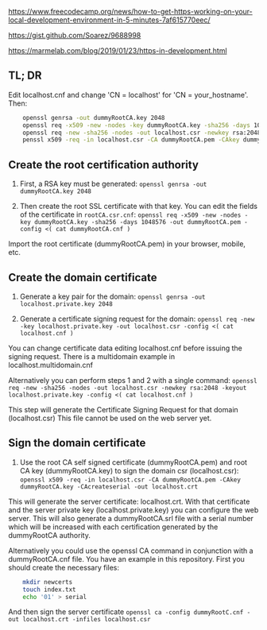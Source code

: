 https://www.freecodecamp.org/news/how-to-get-https-working-on-your-local-development-environment-in-5-minutes-7af615770eec/

https://gist.github.com/Soarez/9688998

https://marmelab.com/blog/2019/01/23/https-in-development.html

## TL; DR
Edit localhost.cnf and change 'CN = localhost' for 'CN = your_hostname'. Then:
```bash
    openssl genrsa -out dummyRootCA.key 2048
    openssl req -x509 -new -nodes -key dummyRootCA.key -sha256 -days 1048576 -out dummyRootCA.pem -config <( cat dummyRootCA.cnf )
    openssl req -new -sha256 -nodes -out localhost.csr -newkey rsa:2048 -keyout localhost.private.key -config <( cat localhost.cnf )
    penssl x509 -req -in localhost.csr -CA dummyRootCA.pem -CAkey dummyRootCA.key -CAcreateserial -out localhost.crt
```
## Create the root certification authority

1) First, a RSA key must be generated:
    ```openssl genrsa -out dummyRootCA.key 2048```

2) Then create the root SSL certificate with that key. You can edit the fields of the certificate in `rootCA.csr.cnf`:
    ```openssl req -x509 -new -nodes -key dummyRootCA.key -sha256 -days 1048576 -out dummyRootCA.pem -config <( cat dummyRootCA.cnf )```

Import the root certificate (dummyRootCA.pem) in your browser, mobile, etc. 

## Create the domain certificate

1) Generate a key pair for the domain: 
    ```openssl genrsa -out localhost.private.key 2048```

2) Generate a certificate signing request for the domain:
    ```openssl req -new -key localhost.private.key -out localhost.csr -config <( cat localhost.cnf )```

You can change certificate data editing localhost.cnf before issuing the signing request. There is a multidomain example in localhost.multidomain.cnf

Alternatively you can perform steps 1 and 2 with a single command: 
    ```openssl req -new -sha256 -nodes -out localhost.csr -newkey rsa:2048 -keyout localhost.private.key -config <( cat localhost.cnf )```

This step will generate the Certificate Signing Request for that domain (localhost.csr) This file cannot be used on the web server yet.

## Sign the domain certificate

1) Use the root CA self signed certificate (dummyRootCA.pem) and root CA key (dummyRootCA.key) to sign the domain csr (localhost.csr):
    ```openssl x509 -req -in localhost.csr -CA dummyRootCA.pem -CAkey dummyRootCA.key -CAcreateserial -out localhost.crt```

This will generate the server certificate: localhost.crt. With that certificate and the server private key (localhost.private.key) you can configure the web server. This will also generate a dummyRootCA.srl file with a serial number which will be increased with each certification generated by the dummyRootCA authority. 

Alternatively you could use the openssl CA command in conjunction with a dummyRootCA.cnf file. You have an example in this repository. First you should create the necessary files:
```bash
    mkdir newcerts
    touch index.txt
    echo '01' > serial
```
And then sign the server certificate 
    ```openssl ca -config dummyRootC.cnf -out localhost.crt -infiles localhost.csr```